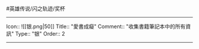 #英雄传说/闪之轨迹/奖杯 

---

Icon:: ![[银.png|50]]
Title:: "愛書成癡"
Comment:: "收集書籍筆記本中的所有資訊"
Type:: "银"
Order:: 2

---